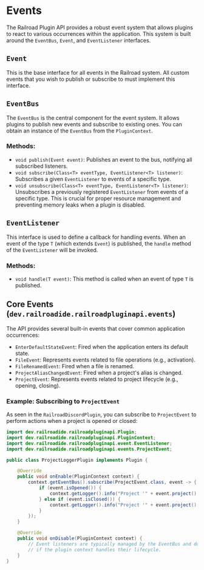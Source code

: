 # Events

The Railroad Plugin API provides a robust event system that allows plugins to react to various occurrences within the application. This system is built around the `EventBus`, `Event`, and `EventListener` interfaces.

## `Event`

This is the base interface for all events in the Railroad system. All custom events that you wish to publish or subscribe to must implement this interface.

## `EventBus`

The `EventBus` is the central component for the event system. It allows plugins to publish new events and subscribe to existing ones. You can obtain an instance of the `EventBus` from the `PluginContext`.

### Methods:

- `void publish(Event event)`: Publishes an event to the bus, notifying all subscribed listeners.
- `void subscribe(Class<T> eventType, EventListener<T> listener)`: Subscribes a given `EventListener` to events of a specific type.
- `void unsubscribe(Class<T> eventType, EventListener<T> listener)`: Unsubscribes a previously registered `EventListener` from events of a specific type. This is crucial for proper resource management and preventing memory leaks when a plugin is disabled.

## `EventListener`

This interface is used to define a callback for handling events. When an event of the type `T` (which extends `Event`) is published, the `handle` method of the `EventListener` will be invoked.

### Methods:

- `void handle(T event)`: This method is called when an event of type `T` is published.

## Core Events (`dev.railroadide.railroadpluginapi.events`)

The API provides several built-in events that cover common application occurrences:

- `EnterDefaultStateEvent`: Fired when the application enters its default state.
- `FileEvent`: Represents events related to file operations (e.g., activation).
- `FileRenamedEvent`: Fired when a file is renamed.
- `ProjectAliasChangedEvent`: Fired when a project's alias is changed.
- `ProjectEvent`: Represents events related to project lifecycle (e.g., opening, closing).

### Example: Subscribing to `ProjectEvent`

As seen in the `RailroadDiscordPlugin`, you can subscribe to `ProjectEvent` to perform actions when a project is opened or closed:

```java
import dev.railroadide.railroadpluginapi.Plugin;
import dev.railroadide.railroadpluginapi.PluginContext;
import dev.railroadide.railroadpluginapi.event.EventListener;
import dev.railroadide.railroadpluginapi.events.ProjectEvent;

public class ProjectLoggerPlugin implements Plugin {

    @Override
    public void onEnable(PluginContext context) {
        context.getEventBus().subscribe(ProjectEvent.class, event -> {
            if (event.isOpened()) {
                context.getLogger().info("Project '" + event.project().getAlias() + "' has been opened!");
            } else if (event.isClosed()) {
                context.getLogger().info("Project '" + event.project().getAlias() + "' has been closed!");
            }
        });
    }

    @Override
    public void onDisable(PluginContext context) {
        // Event listeners are typically managed by the EventBus and don't require explicit unsubscription
        // if the plugin context handles their lifecycle.
    }
}
```